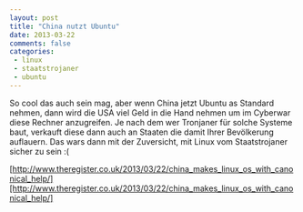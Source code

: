 ```yaml
---
layout: post
title: "China nutzt Ubuntu"
date: 2013-03-22
comments: false
categories:
 - linux
 - staatstrojaner
 - ubuntu
---
```


So cool das auch sein mag, aber wenn China jetzt Ubuntu as Standard nehmen, dann wird die USA viel Geld in die Hand nehmen um im Cyberwar diese Rechner anzugreifen. Je nach dem wer Tronjaner für solche Systeme baut, verkauft diese dann auch an Staaten die damit Ihrer Bevölkerung auflauern. Das wars dann mit der Zuversicht, mit Linux vom Staatstrojaner sicher zu sein :(

[http://www.theregister.co.uk/2013/03/22/china_makes_linux_os_with_canonical_help/][http://www.theregister.co.uk/2013/03/22/china_makes_linux_os_with_canonical_help/]

